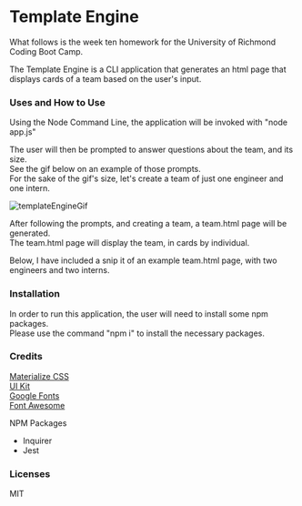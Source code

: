 # Template Engine  
What follows is the week ten homework for the University of Richmond Coding Boot Camp.  

The Template Engine is a CLI application that generates an html page that displays
cards of a team based on the user's input.  

### Uses and How to Use  
Using the Node Command Line, the application will be invoked with "node app.js"  

The user will then be prompted to answer questions about the team, and its size.  
See the gif below on an example of those prompts.  
For the sake of the gif's size, let's create a team of just one engineer and one intern.  

![templateEngineGif](https://user-images.githubusercontent.com/43326943/73122979-95bbb480-3f58-11ea-963a-2da7dcb803be.gif)  

After following the prompts, and creating a team, a team.html page will be generated.  
The team.html page will display the team, in cards by individual.  

Below, I have included a snip it of an example team.html page, with two engineers and two interns.  



### Installation  
In order to run this application, the user will need to install some npm packages.  
Please use the command "npm i" to install the necessary packages.  

### Credits  
[Materialize CSS](https://materializecss.com/)  
[UI Kit](https://getuikit.com/)  
[Google Fonts](https://fonts.google.com/)  
[Font Awesome](https://fontawesome.com/)  

NPM Packages  
* Inquirer  
* Jest  

### Licenses  
MIT
